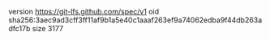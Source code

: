 version https://git-lfs.github.com/spec/v1
oid sha256:3aec9ad3cff3ff11af9b1a5e40c1aaaf263ef9a74062edba9f44db263adfc17b
size 3177
